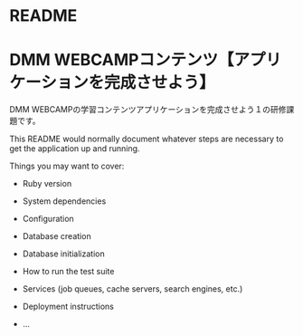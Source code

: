 # README

# DMM WEBCAMPコンテンツ【アプリケーションを完成させよう】 

DMM WEBCAMPの学習コンテンツアプリケーションを完成させよう１の研修課題です。

This README would normally document whatever steps are necessary to get the
application up and running.

Things you may want to cover:

* Ruby version

* System dependencies

* Configuration

* Database creation

* Database initialization

* How to run the test suite

* Services (job queues, cache servers, search engines, etc.)

* Deployment instructions

* ...
